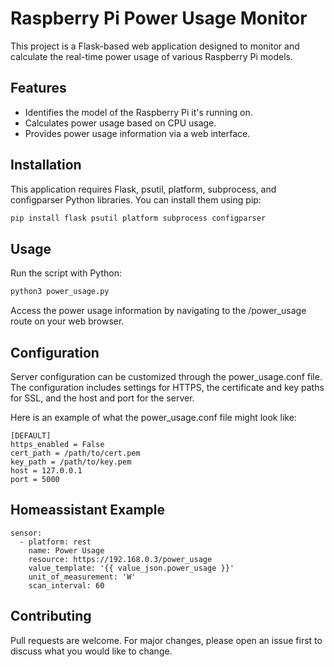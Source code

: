# Raspberry Pi Power Usage Monitor

This project is a Flask-based web application designed to monitor and calculate the real-time power usage of various Raspberry Pi models.

## Features

- Identifies the model of the Raspberry Pi it's running on.
- Calculates power usage based on CPU usage.
- Provides power usage information via a web interface.

## Installation

This application requires Flask, psutil, platform, subprocess, and configparser Python libraries. You can install them using pip:

```bash
pip install flask psutil platform subprocess configparser
```
## Usage

Run the script with Python:

```bash
python3 power_usage.py
```

Access the power usage information by navigating to the /power_usage route on your web browser.

## Configuration

Server configuration can be customized through the power_usage.conf file. The configuration includes settings for HTTPS, the certificate and key paths for SSL, and the host and port for the server.

Here is an example of what the power_usage.conf file might look like:

```
[DEFAULT]
https_enabled = False
cert_path = /path/to/cert.pem
key_path = /path/to/key.pem
host = 127.0.0.1
port = 5000
```

## Homeassistant Example

```
sensor:
  - platform: rest
    name: Power Usage
    resource: https://192.168.0.3/power_usage
    value_template: '{{ value_json.power_usage }}'
    unit_of_measurement: 'W'
    scan_interval: 60
```

## Contributing

Pull requests are welcome. For major changes, please open an issue first to discuss what you would like to change.
